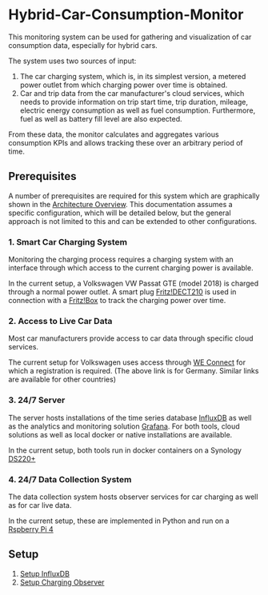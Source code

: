 # Hybrid-Car-Consumption-Monitor

This monitoring system can be used for gathering and visualization of car consumption data, especially for hybrid cars.

The system uses two sources of input:

1. The car charging system, which is, in its simplest version, a metered power outlet from which charging power over time is obtained.
2. Car and trip data from the car manufacturer's cloud services, which needs to provide information on trip start time, trip duration, mileage, electric energy consumption as well as fuel consumption.
Furthermore, fuel as well as battery fill level are also expected.

From these data, the monitor calculates and aggregates various consumption KPIs and allows tracking these over an arbitrary period of time.

## Prerequisites

A number of prerequisites are required for this system which are graphically shown in the [Architecture Overview](docs/architecture.md).
This documentation assumes a specific configuration, which will be detailed below, but the general approach is not limited to this and can be extended to other configurations.

### 1. Smart Car Charging System

Monitoring the charging process requires a charging system with an interface through which access to the current charging power is available.

In the current setup, a Volkswagen VW Passat GTE (model 2018) is charged through a normal power outlet.
A smart plug [Fritz!DECT210](https://en.avm.de/products/smart-home/fritzdect-210/) is used in connection with a [Fritz!Box](https://en.avm.de/products/fritzbox/) to track the charging power over time.

### 2. Access to Live Car Data

Most car manufacturers provide access to car data through specific cloud services.

The current setup for Volkswagen uses access through [WE Connect](https://www.volkswagen-nutzfahrzeuge.de/de/digitale-dienste-und-apps/we-connect.html) for which a registration is required.
(The above link is for Germany. Similar links are available for other countries)

### 3. 24/7 Server

The server hosts installations of the time series database [InfluxDB](https://www.influxdata.com/products/) as well as the analytics and monitoring solution [Grafana](https://grafana.com/). For both tools, cloud solutions as well as local docker or native installations are available.

In the current setup, both tools run in docker containers on a Synology [DS220+](https://www.synology.com/de-de/products/DS220+)

### 4. 24/7 Data Collection System

The data collection system hosts observer services for car charging as well as for car live data.

In the current setup, these are implemented in Python and run on a [Rspberry Pi 4](https://www.raspberrypi.com/products/raspberry-pi-4-model-b/)

## Setup

1. [Setup InfluxDB](docs/setupInfluxDB.md)
2. [Setup Charging Observer](docs/setupChargingObserver.md)